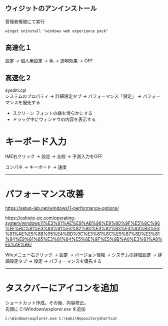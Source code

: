 ## ウィジットのアンインストール
管理者権限にて実行
```
winget uninstall "windows web experience pack"
```

## 高速化１
設定 -> 個人用設定 -> 色 -> 透明効果 -> OFF


## 高速化２
sysdm.cpl  
システムのプロパティ -> 詳細設定タブ -> パフォーマンス「設定」 -> パフォーマンスを優先する  

 * スクリーン フォントの縁を滑らかにする
 * ドラッグ中にウィンドウの内容を表示する


# キーボード入力

IME右クリック -> 設定 -> 全般 -> 予測入力をOFF


コンパネ -> キーボード -> 速度


____________________________________________________________
# パフォーマンス改善
https://setup-lab.net/windows11-performance-options/

https://oshiete-pc.com/operating-system/windows11%E3%81%AE%E9%AB%98%E9%80%9F%E5%8C%96%EF%BC%81%E3%83%91%E3%82%BD%E3%82%B3%E3%83%B3%E3%81%AE%E5%8B%95%E4%BD%9C%E3%81%8C%E9%87%8D%E3%81%84%E9%81%85%E3%81%84%E5%8E%9F%E5%9B%A0%E3%81%A8%E5%AF%BE/


Winメニュー右クリック -> 設定 -> バージョン情報 -> システムの詳細設定 -> 詳細設定タブ -> 設定 -> パフォーマンスを優先する



____________________________________________________________
# タスクバーにアイコンを追加

ショートカット作成。その後、内容修正。  
先頭に C:\Windows\explorer.exe を追加

```
C:\Windows\explorer.exe C:\kaki\RepositoryShortcut
```

